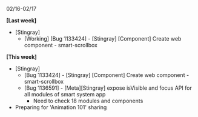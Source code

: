 02/16-02/17

**[Last week]**

* [Stingray]
    * [Working] [Bug 1133424] - [Stingray] [Component] Create web component - smart-scrollbox

**[This week]**
* [Stingray]
    * [Bug 1133424] - [Stingray] [Component] Create web component - smart-scrollbox
    * [Bug 1136591] - [Meta][Stingray] expose isVisible and focus API for all modules of smart system app
      - Need to check 18 modules and components
* Preparing for 'Animation 101' sharing
